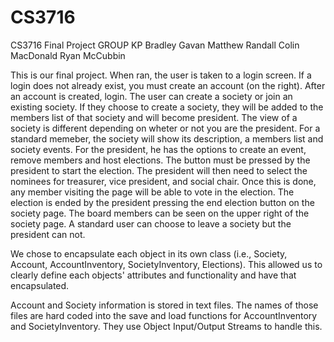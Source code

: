# CS3716
CS3716 Final Project
GROUP KP
Bradley Gavan
Matthew Randall
Colin MacDonald
Ryan McCubbin

This is our final project.  When ran, the user is taken to a login screen.  If a login does not already exist, you must create an account (on the right).  After an account is created, login.  The user can create a society or join an existing society.  If they choose to create a society, they will be added to the members list of that society and will become president.  The view of a society is different depending on wheter or not you are the president.  For a standard memeber, the society will show its description, a members list and society events.  For the president, he has the options to create an event, remove members and host elections.  The button must be pressed by the president to start the election.  The president will then need to select the nominees for treasurer, vice president, and social chair.  Once this is done, any member visiting the page will be able to vote in the election.  The election is ended by the president pressing the end election button on the society page.  The board members can be seen on the upper right of the society page.  A standard user can choose to leave a society but the president can not.  

We chose to encapsulate each object in its own class (i.e., Society, Account, AccountInventory, SocietyInventory, Elections).  This allowed us to clearly define each objects' attributes and functionality and have that encapsulated.  

Account and Society information is stored in text files.  The names of those files are hard coded into the save and load functions for AccountInventory and SocietyInventory.  They use Object Input/Output Streams to handle this.

